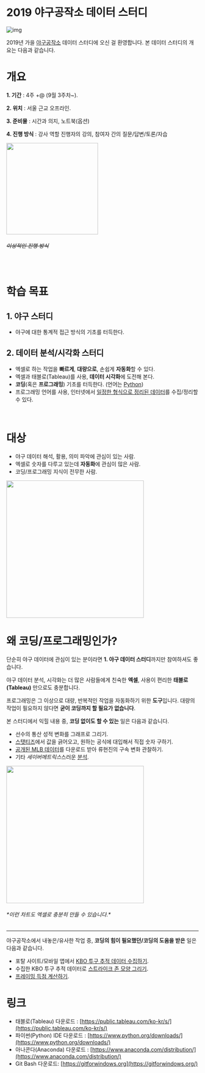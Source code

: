 # 2019 야구공작소 데이터 스터디

![img](http://www.yagongso.com/wp-content/uploads/2016/09/cropped-long2-1.jpg)

2019년 가을 [야구공작소](http://yagongso.com/) 데이터 스터디에 오신 걸 환영합니다. 본 데이터 스터디의 개요는 다음과 같습니다.
<br>

# 개요
**1. 기간** : 4주 +@ (9월 3주차~).

**2. 위치** : 서울 근교 오프라인.

**3. 준비물** : 시간과 의지, 노트북(옵션)

**4. 진행 방식** : 강사 역할 진행자의 강의, 참여자 간의 질문/답변/토론/자습

 <img src="https://i.imgur.com/azFFU1W.jpg" width="240"> <h6>~~이상적인 진행 방식~~</h6>
<br>

# 학습 목표

## 1. 야구 스터디
- 야구에 대한 통계적 접근 방식의 기초를 터득한다.

## 2. 데이터 분석/시각화 스터디
- 엑셀로 하는 작업을 **빠르게**, **대량으로**, 손쉽게 **자동화**할 수 있다.
- 엑셀과 태블로(Tableau)를 사용, **데이터 시각화**에 도전해 본다.
- **코딩**(혹은 **프로그래밍**) 기초를 터득한다. (언어는 [Python](https://namu.wiki/w/Python))
- 프로그래밍 언어를 사용, 인터넷에서 [일정한 형식으로 정리된 데이터](https://www.mlb.com/standings)를 수집/정리할 수 있다.
<br>

# 대상
- 야구 데이터 해석, 활용, 의미 파악에 관심이 있는 사람.
- 엑셀로 숫자를 다루고 있는데 **자동화**에 관심이 많은 사람.
- 코딩/프로그래밍 지식이 전무한 사람.
<img src="https://i1.kym-cdn.com/photos/images/original/000/502/491/990.jpg" width="360">
<br>

# 왜 코딩/프로그래밍인가?
단순히 야구 데이터에 관심이 있는 분이라면 **1. 야구 데이터 스터디**까지만 참여하셔도 좋습니다.

야구 데이터 분석, 시각화는 더 많은 사람들에게 친숙한 **엑셀**, 사용이 편리한 **태블로** __(Tableau)__ 만으로도 충분합니다.

프로그래밍은 그 이상으로 대량, 반복적인 작업을 자동화하기 위한 **도구**입니다. 대량의 작업이 필요하지 않다면 **굳이 코딩까지 할 필요가 없습니다**.

본 스터디에서 익힐 내용 중, **코딩 없이도 할 수 있는** 일은 다음과 같습니다.

- 선수의 통산 성적 변화를 그래프로 그리기.
- [스탯티즈](http://statiz.co.kr)에서 값을 긁어오고, 원하는 공식에 대입해서 직접 숫자 구하기.
- [공개된 MLB 데이터](https://baseballsavant.mlb.com/)를 다운로드 받아 류현진의 구속 변화 관찰하기.
- 기타 *세이버메트릭스*스러운 [분석](http://www.yagongso.com/?p=8919).

<img src="https://i.ytimg.com/vi/pYVd0q0iy6w/maxresdefault.jpg" width="360">

<h6>*이런 차트도 엑셀로 충분히 만들 수 있습니다.*</h6>

---

야구공작소에서 내놓은/유사한 작업 중, **코딩의 힘이 필요했던/코딩의 도움을 받은** 일은 다음과 같습니다.

- 포탈 사이트/모바일 앱에서 [KBO 투구 추적 데이터 수집하기](https://strikes.zone/).
- 수집한 KBO 투구 추적 데이터로 [스트라이크 존 모양 그리기](http://www.yagongso.com/?p=4783).
- [프레이밍 득점 계산하기](http://www.yagongso.com/?p=7234).

# 링크
- 태블로(Tableau) 다운로드 : [https://public.tableau.com/ko-kr/s/](https://public.tableau.com/ko-kr/s/)
- 파이썬(Python) IDE 다운로드 : [https://www.python.org/downloads/](https://www.python.org/downloads/)
- 아나콘다(Anaconda) 다운로드 : [https://www.anaconda.com/distribution/](https://www.anaconda.com/distribution/)
- Git Bash 다운로드: [https://gitforwindows.org](https://gitforwindows.org/)
